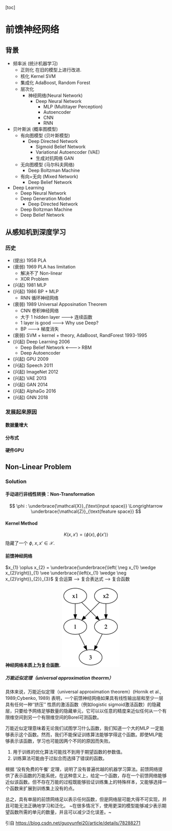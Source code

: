 [toc]
# 前馈神经网络
## 背景
- 频率派 (统计机器学习)
  - 正则化
在旧的模型上进行改进.
  - 核化
Kernel SVM
  - 集成化
AdaBoost, Random Forest
  - 层次化
    - 神经网络(Neural Network)
      - Deep Neural Network
        - MLP (Multitayer Perception)
        - Autoencoder
        - CNN
        - RNN
- 贝叶斯派 (概率图模型)
  - 有向图模型 (贝叶斯模型)
    - Deep Directed Network
      - Sigmoid Belief Network
      - Variational Autoencoder (VAE)
      - 生成对抗网络 GAN
  - 无向图模型 (马尔科夫网络)
    - Deep Boltzman Machine
  - 有向+无向 (Mixed Network)
    - Deep Belief Network
- Deep Learning
  - Deep Neural Network
  - Deep Generation Model
    - Deep Directed Network
  - Deep Boltzman Machine
  - Deep Belief Network
## 从感知机到深度学习
### 历史
- (提出) 1958 PLA
- (衰弱) 1969 PLA has limitation
  - 解决不了 Non-linear
  - XOR Problem
- (兴起) 1981 MLP
- (兴起) 1986 BP + MLP
  - RNN 循环神经网络
- (衰弱) 1989 Universal Apposination Theorem
  - CNN 卷积神经网络
  - 大于 1 hidden layer ---> 连续函数
  - 1 layer is good ---> Why use Deep?
  - BP ---> 梯度消失
- (衰弱) SVM + kernel + theory, AdaBoost, RandForest 1993-1995
- (兴起) Deep Learning 2006
  - Deep Belief Network <---> RBM
  - Deep Autoencoder
- (兴起) GPU 2009
- (兴起) Speech 2011
- (兴起) ImageNet 2012
- (兴起) VAE 2013
- (兴起) GAN 2014
- (兴起) AlphaGo 2016
- (兴起) GNN 2018
### 发展起来原因
#### 数据量增大
#### 分布式
#### 硬件GPU
## Non-Linear Problem
### Solution
#### 手动进行非线性转换：Non-Transformation
$$
\phi : \underbrace{\mathcal{X}}_{\text{input space}} \Longrightarrow \underbrace{\mathcal{Z}}_{\text{feature space}}
$$
#### Kernel Method
$$
K \left( x, x' \right) = \left\langle \phi \left( x \right), \phi \left( x' \right) \right\rangle
$$
隐藏了一个 $\phi$, $x, x' \in \mathcal{X}$.
#### 前馈神经网络
$x_{1} \oplus x_{2} = \underbrace{\underbrace{\left( \neg x_{1} \wedge x_{2}\right)}_{1} \vee \underbrace{\left(x_{1} \wedge \neg x_{2}\right)}_{2}}_{3}$
复合运算 --> 复合表达式 --> 复合函数

**神经网络本质上为复合函数.**
![](./NN.png)

##### 万能近似定理（universal approximation theorrm）
具体来说，万能近似定理（universal approximation theorem）(Hornik et al., 1989;Cybenko, 1989) 表明，一个前馈神经网络如果具有线性输出层和至少一层具有任何一种‘‘挤压’’ 性质的激活函数（例如logistic sigmoid激活函数）的隐藏层，只要给予网络足够数量的隐藏单元，它可以以任意的精度来近似任何从一个有限维空间到另一个有限维空间的Borel可测函数。

万能近似定理意味着无论我们试图学习什么函数，我们知道一个大的MLP 一定能够表示这个函数。然而，我们不能保证训练算法能够学得这个函数。即使MLP能够表示该函数，学习也可能因两个不同的原因而失败。

   1. 用于训练的优化算法可能找不到用于期望函数的参数值。
   2. 训练算法可能由于过拟合而选择了错误的函数。

根据 ‘没有免费的午餐’ 定理，说明了没有普遍优越的机器学习算法。前馈网络提供了表示函数的万能系统，在这种意义上，给定一个函数，存在一个前馈网络能够近似该函数。但不存在万能的过程既能够验证训练集上的特殊样本，又能够选择一个函数来扩展到训练集上没有的点。

总之，具有单层的前馈网络足以表示任何函数，但是网络层可能大得不可实现，并且可能无法正确地学习和泛化。 ~在很多情况下，使用更深的模型能够减少表示期望函数所需的单元的数量，并且可以减少泛化误差。~

引自 https://blog.csdn.net/guoyunfei20/article/details/78288271


